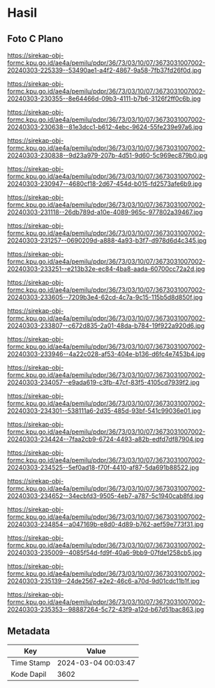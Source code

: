# Hasil

## Foto C Plano

https://sirekap-obj-formc.kpu.go.id/ae4a/pemilu/pdpr/36/73/03/10/07/3673031007002-20240303-225339--53490ae1-a4f2-4867-9a58-7fb37fd26f0d.jpg

https://sirekap-obj-formc.kpu.go.id/ae4a/pemilu/pdpr/36/73/03/10/07/3673031007002-20240303-230355--8e64466d-09b3-4111-b7b6-3126f2ff0c6b.jpg

https://sirekap-obj-formc.kpu.go.id/ae4a/pemilu/pdpr/36/73/03/10/07/3673031007002-20240303-230638--81e3dcc1-b612-4ebc-9624-55fe239e97a6.jpg

https://sirekap-obj-formc.kpu.go.id/ae4a/pemilu/pdpr/36/73/03/10/07/3673031007002-20240303-230838--9d23a979-207b-4d51-9d60-5c969ec879b0.jpg

https://sirekap-obj-formc.kpu.go.id/ae4a/pemilu/pdpr/36/73/03/10/07/3673031007002-20240303-230947--4680cf18-2d67-454d-b015-fd2573afe6b9.jpg

https://sirekap-obj-formc.kpu.go.id/ae4a/pemilu/pdpr/36/73/03/10/07/3673031007002-20240303-231118--26db789d-a10e-4089-965c-977802a39467.jpg

https://sirekap-obj-formc.kpu.go.id/ae4a/pemilu/pdpr/36/73/03/10/07/3673031007002-20240303-231257--0690209d-a888-4a93-b3f7-d978d6d4c345.jpg

https://sirekap-obj-formc.kpu.go.id/ae4a/pemilu/pdpr/36/73/03/10/07/3673031007002-20240303-233251--e213b32e-ec84-4ba8-aada-60700cc72a2d.jpg

https://sirekap-obj-formc.kpu.go.id/ae4a/pemilu/pdpr/36/73/03/10/07/3673031007002-20240303-233605--7209b3e4-62cd-4c7a-9c15-115b5d8d850f.jpg

https://sirekap-obj-formc.kpu.go.id/ae4a/pemilu/pdpr/36/73/03/10/07/3673031007002-20240303-233807--c672d835-2a01-48da-b784-19f922a920d6.jpg

https://sirekap-obj-formc.kpu.go.id/ae4a/pemilu/pdpr/36/73/03/10/07/3673031007002-20240303-233946--4a22c028-af53-404e-b136-d6fc4e7453b4.jpg

https://sirekap-obj-formc.kpu.go.id/ae4a/pemilu/pdpr/36/73/03/10/07/3673031007002-20240303-234057--e9ada619-c3fb-47cf-83f5-4105cd7939f2.jpg

https://sirekap-obj-formc.kpu.go.id/ae4a/pemilu/pdpr/36/73/03/10/07/3673031007002-20240303-234301--538111a6-2d35-485d-93bf-541c99036e01.jpg

https://sirekap-obj-formc.kpu.go.id/ae4a/pemilu/pdpr/36/73/03/10/07/3673031007002-20240303-234424--7faa2cb9-6724-4493-a82b-edfd7df87904.jpg

https://sirekap-obj-formc.kpu.go.id/ae4a/pemilu/pdpr/36/73/03/10/07/3673031007002-20240303-234525--5ef0ad18-f70f-4410-af87-5da691b88522.jpg

https://sirekap-obj-formc.kpu.go.id/ae4a/pemilu/pdpr/36/73/03/10/07/3673031007002-20240303-234652--34ecbfd3-9505-4eb7-a787-5c1940cab8fd.jpg

https://sirekap-obj-formc.kpu.go.id/ae4a/pemilu/pdpr/36/73/03/10/07/3673031007002-20240303-234854--a047169b-e8d0-4d89-b762-aef59e773f31.jpg

https://sirekap-obj-formc.kpu.go.id/ae4a/pemilu/pdpr/36/73/03/10/07/3673031007002-20240303-235009--4085f54d-fd9f-40a6-9bb9-07fde1258cb5.jpg

https://sirekap-obj-formc.kpu.go.id/ae4a/pemilu/pdpr/36/73/03/10/07/3673031007002-20240303-235139--24de2567-e2e2-46c6-a70d-9d01cdc11b1f.jpg

https://sirekap-obj-formc.kpu.go.id/ae4a/pemilu/pdpr/36/73/03/10/07/3673031007002-20240303-235353--98887264-5c72-43f9-a12d-b67d51bac863.jpg


## Metadata

| Key        | Value               |
| ---------- | ------------------- |
| Time Stamp | 2024-03-04 00:03:47 |
| Kode Dapil | 3602                |



